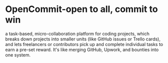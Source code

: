 # OpenCommit-open to all, commit to win
 a task-based, micro-collaboration platform for coding projects, which breaks down projects into smaller units (like GitHub issues or Trello cards), and lets freelancers or contributors pick up and complete individual tasks to earn a pre-set reward. It's like merging GitHub, Upwork, and bounties into one system.
